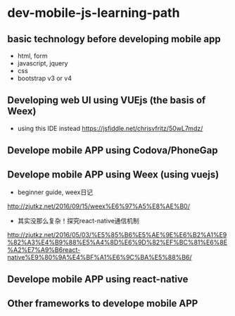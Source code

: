 # dev-mobile-js-learning-path

## basic technology before developing mobile app

- html, form
- javascript, jquery
- css
- bootstrap v3 or v4

## Developing web UI using VUEjs (the basis of Weex)

- using this IDE instead
https://jsfiddle.net/chrisvfritz/50wL7mdz/


## Develope mobile APP using Codova/PhoneGap



## Develope mobile APP using Weex (using vuejs)

- beginner guide, weex日记

http://zjutkz.net/2016/09/15/weex%E6%97%A5%E8%AE%B0/

- 其实没那么复杂！探究react-native通信机制

http://zjutkz.net/2016/05/03/%E5%85%B6%E5%AE%9E%E6%B2%A1%E9%82%A3%E4%B9%88%E5%A4%8D%E6%9D%82%EF%BC%81%E6%8E%A2%E7%A9%B6react-native%E9%80%9A%E4%BF%A1%E6%9C%BA%E5%88%B6/


## Develope mobile APP using react-native



## Other frameworks to develope mobile APP

